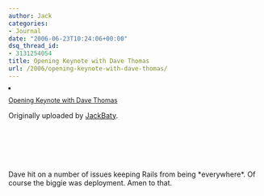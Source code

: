 ```yaml
---
author: Jack
categories:
- Journal
date: "2006-06-23T10:24:06+00:00"
dsq_thread_id:
- 3131254054
title: Opening Keynote with Dave Thomas
url: /2006/opening-keynote-with-dave-thomas/
---
```


[<img src="https://static.flickr.com/72/173279176_e5ccde9ec0_m.jpg" alt="" style="border: solid 2px #000000;" />][1]

<span style="font-size: 0.9em; margin-top: 0px;"><a href="http://www.flickr.com/photos/jbaty/173279176/">Opening Keynote with Dave Thomas</a></p> 

<p>
  Originally uploaded by <a href="http://www.flickr.com/people/jbaty/">JackBaty</a>.<br /> <br /> </span><br /> <br /> <br clear="all" /><br />
</p>

<p>
  Dave hit on a number of issues keeping Rails from being *everywhere*. Of course the biggie was deployment. Amen to that.
</p>

 [1]: http://www.flickr.com/photos/jbaty/173279176/ "photo sharing"